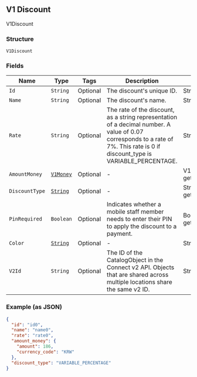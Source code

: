 ## V1 Discount

V1Discount

### Structure

`V1Discount`

### Fields

| Name | Type | Tags | Description | Getter |
|  --- | --- | --- | --- | --- |
| `Id` | `String` | Optional | The discount's unique ID. | String getId() |
| `Name` | `String` | Optional | The discount's name. | String getName() |
| `Rate` | `String` | Optional | The rate of the discount, as a string representation of a decimal number. A value of 0.07 corresponds to a rate of 7%. This rate is 0 if discount_type is VARIABLE_PERCENTAGE. | String getRate() |
| `AmountMoney` | [`V1Money`](/doc/models/v1-money.md) | Optional | - | V1Money getAmountMoney() |
| `DiscountType` | [`String`](/doc/models/v1-discount-discount-type.md) | Optional | - | String getDiscountType() |
| `PinRequired` | `Boolean` | Optional | Indicates whether a mobile staff member needs to enter their PIN to apply the discount to a payment. | Boolean getPinRequired() |
| `Color` | [`String`](/doc/models/v1-discount-color.md) | Optional | - | String getColor() |
| `V2Id` | `String` | Optional | The ID of the CatalogObject in the Connect v2 API. Objects that are shared across multiple locations share the same v2 ID. | String getV2Id() |

### Example (as JSON)

```json
{
  "id": "id0",
  "name": "name0",
  "rate": "rate0",
  "amount_money": {
    "amount": 186,
    "currency_code": "KRW"
  },
  "discount_type": "VARIABLE_PERCENTAGE"
}
```

